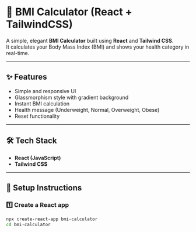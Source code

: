 # 🧮 BMI Calculator (React + TailwindCSS)

A simple, elegant **BMI Calculator** built using **React** and **Tailwind CSS**.  
It calculates your Body Mass Index (BMI) and shows your health category in real-time.

---

## ✨ Features

- Simple and responsive UI  
- Glassmorphism style with gradient background  
- Instant BMI calculation  
- Health message (Underweight, Normal, Overweight, Obese)  
- Reset functionality  

---

## 🛠️ Tech Stack

- **React (JavaScript)**
- **Tailwind CSS**

---

## 🚀 Setup Instructions

### 1️⃣ Create a React app

```bash
npx create-react-app bmi-calculator
cd bmi-calculator
